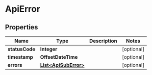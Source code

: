 

# ApiError


## Properties

| Name | Type | Description | Notes |
|------------ | ------------- | ------------- | -------------|
|**statusCode** | **Integer** |  |  [optional] |
|**timestamp** | **OffsetDateTime** |  |  [optional] |
|**errors** | [**List&lt;ApiSubError&gt;**](ApiSubError.md) |  |  [optional] |




